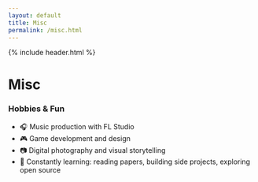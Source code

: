 ```yaml
---
layout: default
title: Misc
permalink: /misc.html
---
```


{% include header.html %}

# Misc

### Hobbies & Fun

- 🎧 Music production with FL Studio  
- 🎮 Game development and design  
- 📷 Digital photography and visual storytelling  
- 🧠 Constantly learning: reading papers, building side projects, exploring open source


